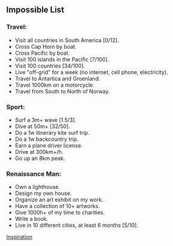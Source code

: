 ## Impossible List

### Travel:
* Visit all countries in South America [0/12]. 
* Cross Cap Horn by boat.
* Cross Pacific by boat.
* Visit 100 islands in the Pacific [7/100].
* Visit 100 countries [34/100].
* Live "off-grid" for a week (no internet, cell phone, electricity).
* Travel to Antartica and Groenland.
* Travel 1000km on a motorcycle.
* Travel from South to North of Norway.

### Sport:
* Surf a 3m+ wave [1.5/3].
* Dive at 50m+ [32/50].
* Do a 1w itinerary kite surf trip.
* Do a 1w backcountry trip.
* Earn a plane driver license.
* Drive at 300km+/h.
* Go up an 8km peak. 

### Renaissance Man:
* Own a lighthouse.
* Design my own house.
* Organize an art exhibit on my work. 
* Have a collection of 10+ artworks.
* Give 1000h+ of my time to charities. 
* Write a book.
* Live in 10 different cities, at least 6 months [5/10]. 


[Inspiration](https://mattboegner.com/impossible_list/)
